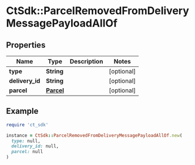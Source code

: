 # CtSdk::ParcelRemovedFromDeliveryMessagePayloadAllOf

## Properties

| Name | Type | Description | Notes |
| ---- | ---- | ----------- | ----- |
| **type** | **String** |  | [optional] |
| **delivery_id** | **String** |  | [optional] |
| **parcel** | [**Parcel**](Parcel.md) |  | [optional] |

## Example

```ruby
require 'ct_sdk'

instance = CtSdk::ParcelRemovedFromDeliveryMessagePayloadAllOf.new(
  type: null,
  delivery_id: null,
  parcel: null
)
```

